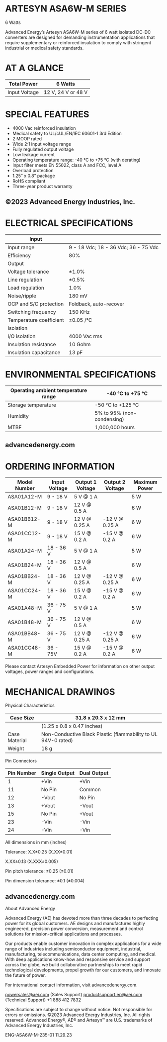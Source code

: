 # ARTESYN ASA6W-M SERIES

6 Watts

Advanced Energy’s Artesyn ASA6W-M series of 6 watt isolated DC-DC converters are designed for demanding instrumentation applications that require supplementary or reinforced insulation to comply with stringent industrial or medical safety standards.

# AT A GLANCE

|Total Power|6 Watts|
|---|---|
|Input Voltage|12 V, 24 V or 48 V|

# SPECIAL FEATURES

- 4000 Vac reinforced insulation
- Medical safety to UL/cUL/EN/IEC 60601-1 3rd Edition
- 2 MOOP rated
- Wide 2:1 input voltage range
- Fully regulated output voltage
- Low leakage current
- Operating temperature range: -40 °C to +75 °C (with derating)
- Input filter meets EN 55022, class A and FCC, level A
- Overload protection
- 1.25” x 0.8” package
- RoHS compliant
- Three-year product warranty

©2023 Advanced Energy Industries, Inc.
---
# ELECTRICAL SPECIFICATIONS

|Input| |
|---|---|
|Input range|9 - 18 Vdc; 18 - 36 Vdc; 36 - 75 Vdc|
|Efficiency|80%|
|Output| |
|Voltage tolerance|±1.0%|
|Line regulation|±0.5%|
|Load regulation|1.0%|
|Noise/ripple|180 mV|
|OCP and S/C protection|Foldback, auto-recover|
|Switching frequency|150 KHz|
|Temperature coefficient|±0.05 /°C|
|Isolation| |
|I/O isolation|4000 Vac rms|
|Insulation resistance|10 Gohm|
|Insulation capacitance|13 pF|

# ENVIRONMENTAL SPECIFICATIONS

|Operating ambient temperature range|-40 °C to +75 °C|
|---|---|
|Storage temperature|-50 °C to +125 °C|
|Humidity|5% to 95% (non-condensing)|
|MTBF|1,000,000 hours|

advancedenergy.com
---
# ORDERING INFORMATION

|Model Number|Input Voltage|Output 1 Voltage|Output 2 Voltage|Maximum Power|
|---|---|---|---|---|
|ASA01A12-M|9 - 18 V|5 V @ 1 A| |5 W|
|ASA01B12-M|9 - 18 V|12 V @ 0.5 A| |6 W|
|ASA01BB12-M|9 - 18 V|12 V @ 0.25 A|-12 V @ 0.25 A|6 W|
|ASA01CC12-M|9 - 18 V|15 V @ 0.2 A|-15 V @ 0.2 A|6 W|
|ASA01A24-M|18 - 36 V|5 V @ 1 A| |5 W|
|ASA01B24-M|18 - 36 V|12 V @ 0.5 A| |6 W|
|ASA01BB24-M|18 - 36 V|12 V @ 0.25 A|-12 V @ 0.25 A|6 W|
|ASA01CC24-M|18 - 36 V|15 V @ 0.2 A|-15 V @ 0.2 A|6 W|
|ASA01A48-M|36 - 75 V|5 V @ 1 A| |5 W|
|ASA01B48-M|36 - 75 V|12 V @ 0.5 A| |6 W|
|ASA01BB48-M|36 - 75 V|12 V @ 0.25 A|-12 V @ 0.25 A|6 W|
|ASA01CC48-M|36 - 75V|15 V @ 0.2 A|-15 V @ 0.2 A|6 W|

Please contact Artesyn Embedded Power for information on other output voltages, power ranges and configurations.

# MECHANICAL DRAWINGS

Physical Characteristics

|Case Size|31.8 x 20.3 x 12 mm|
|---|---|
| |(1.25 x 0.8 x 0.47 inches)|
|Case Material|Non-Conductive Black Plastic (flammability to UL 94V-0 rated)|
|Weight|18 g|

Pin Connectors

|Pin Number|Single Output|Dual Output|
|---|---|---|
|1|+Vin|+Vin|
|11|No Pin|Common|
|12|-Vout|No Pin|
|13|+Vout|-Vout|
|15|No Pin|+Vout|
|23|-Vin|-Vin|
|24|-Vin|-Vin|

All dimensions in mm (inches)

Tolerance: X.X±0.25 (X.XX±0.01)

X.XX±0.13 (X.XXX±0.005)

Pin pitch tolerance: ±0.25 (±0.01)

Pin dimension tolerance: ±0.1 (±0.004)

advancedenergy.com
---
About Advanced Energy

Advanced Energy (AE) has devoted more than three decades to perfecting power for its global customers. AE designs and manufactures highly engineered, precision power conversion, measurement and control solutions for mission-critical applications and processes.

Our products enable customer innovation in complex applications for a wide range of industries including semiconductor equipment, industrial, manufacturing, telecommunications, data center computing, and medical. With deep applications know-how and responsive service and support across the globe, we build collaborative partnerships to meet rapid technological developments, propel growth for our customers, and innovate the future of power.

For international contact information, visit advancedenergy.com.

powersales@aei.com (Sales Support)
productsupport.ep@aei.com (Technical Support)
+1 888 412 7832

Specifications are subject to change without notice. Not responsible for errors or omissions. ©2023 Advanced Energy Industries, Inc. All rights reserved. Advanced Energy®, AE® and Artesyn™ are U.S. trademarks of Advanced Energy Industries, Inc.

ENG-ASA6W-M-235-01 11.29.23